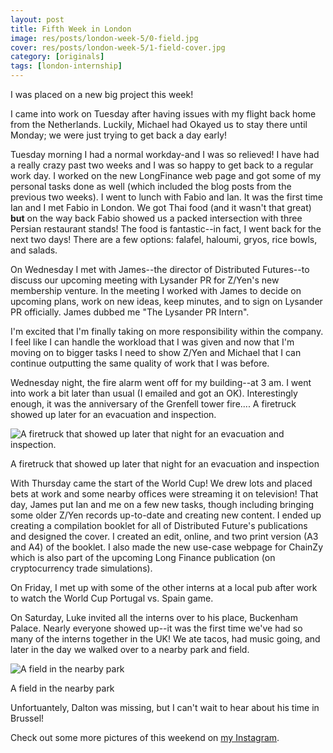 ```yaml
---
layout: post
title: Fifth Week in London
image: res/posts/london-week-5/0-field.jpg
cover: res/posts/london-week-5/1-field-cover.jpg
category: [originals]
tags: [london-internship]
---
```


I was placed on a new big project this week!

I came into work on Tuesday after having issues with my flight back home from the Netherlands. Luckily, Michael had Okayed us to stay there until Monday; we were just trying to get back a day early!

Tuesday morning I had a normal workday-and I was so relieved! I have had a really crazy past two weeks and I was so happy to get back to a regular work day. I worked on the new LongFinance web page and got some of my personal tasks done as well (which included the blog posts from the previous two weeks).
I went to lunch with Fabio and Ian. It was the first time Ian and I met Fabio in London. We got Thai food (and it wasn't that great) **but** on the way back Fabio showed us a packed intersection with three Persian restaurant stands! The food is fantastic--in fact, I went back for the next two days! There are a few options: falafel, haloumi, gryos, rice bowls, and salads.
 
On Wednesday I met with James--the director of Distributed Futures--to discuss our upcoming meeting with Lysander PR for Z/Yen's new membership venture. In the meeting I worked with James to decide on upcoming plans, work on new ideas, keep minutes, and to sign on Lysander PR officially. James dubbed me "The Lysander PR Intern". 

I'm excited that I'm finally taking on more responsibility within the company. I feel like I can handle the workload that I was given and now that I'm moving on to bigger tasks I need to show Z/Yen and Michael that I can continue outputting the same quality of work that I was before.

Wednesday night, the fire alarm went off for my building--at 3 am. I went into work a bit later than usual (I emailed and got an OK). Interestingly enough, it was the anniversary of the Grenfell tower fire.... A firetruck showed up later for an evacuation and inspection.

![A firetruck that showed up later that night for an evacuation and inspection.](../res/posts/london-week-5/2-firetruck.jpg)
<p class="caption">A firetruck that showed up later that night for an evacuation and inspection</p>

With Thursday came the start of the World Cup! We drew lots and placed bets at work and some nearby offices were streaming it on television! 
That day, James put Ian and me on a few new tasks, though including bringing some older Z/Yen records up-to-date and creating new content. I ended up creating a compilation booklet for all of Distributed Future's publications and designed the cover. I created an edit, online, and two print version (A3 and A4) of the booklet. I also made the new use-case webpage for ChainZy which is also part of the upcoming Long Finance publication (on cryptocurrency trade simulations).

On Friday, I met up with some of the other interns at a local pub after work to watch the World Cup Portugal vs. Spain game.

On Saturday, Luke invited all the interns over to his place, Buckenham Palace. Nearly everyone showed up--it was the first time we've had so many of the interns together in the UK! We ate tacos, had music going, and later in the day we walked over to a nearby park and field.

![A field in the nearby park](../res/posts/london-week-5/3-wheat.jpg)
<p class="caption">A field in the nearby park</p>

Unfortuantely, Dalton was missing, but I can't wait to hear about his time in Brussel!

Check out some more pictures of this weekend on [my Instagram](https://www.instagram.com/nishnha/).